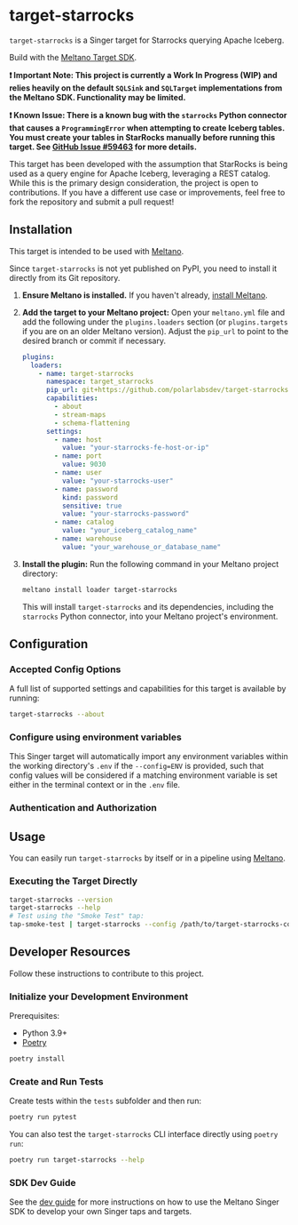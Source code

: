 # target-starrocks

`target-starrocks` is a Singer target for Starrocks querying Apache Iceberg.

Build with the [Meltano Target SDK](https://sdk.meltano.com).

**❗ Important Note: This project is currently a Work In Progress (WIP) and relies heavily on the default `SQLSink` and `SQLTarget` implementations from the Meltano SDK. Functionality may be limited.**

**❗ Known Issue: There is a known bug with the `starrocks` Python connector that causes a `ProgrammingError` when attempting to create Iceberg tables. You must create your tables in StarRocks manually before running this target. See [GitHub Issue #59463](https://github.com/StarRocks/starrocks/issues/59463) for more details.**

This target has been developed with the assumption that StarRocks is being used as a query engine for Apache Iceberg, leveraging a REST catalog. While this is the primary design consideration, the project is open to contributions. If you have a different use case or improvements, feel free to fork the repository and submit a pull request!

## Installation

This target is intended to be used with [Meltano](https://meltano.com/).

Since `target-starrocks` is not yet published on PyPI, you need to install it directly from its Git repository.

1.  **Ensure Meltano is installed.** If you haven't already, [install Meltano](https://docs.meltano.com/getting-started/installation).

2.  **Add the target to your Meltano project:**
    Open your `meltano.yml` file and add the following under the `plugins.loaders` section (or `plugins.targets` if you are on an older Meltano version). Adjust the `pip_url` to point to the desired branch or commit if necessary.

    ```yaml
    plugins:
      loaders:
        - name: target-starrocks
          namespace: target_starrocks
          pip_url: git+https://github.com/polarlabsdev/target-starrocks.git # Or your fork/branch
          capabilities:
            - about
            - stream-maps
            - schema-flattening
          settings:
            - name: host
              value: "your-starrocks-fe-host-or-ip"
            - name: port
              value: 9030
            - name: user
              value: "your-starrocks-user"
            - name: password
              kind: password
              sensitive: true
              value: "your-starrocks-password"
            - name: catalog
              value: "your_iceberg_catalog_name"
            - name: warehouse
              value: "your_warehouse_or_database_name"
    ```

3.  **Install the plugin:**
    Run the following command in your Meltano project directory:
    ```bash
    meltano install loader target-starrocks
    ```

    This will install `target-starrocks` and its dependencies, including the `starrocks` Python connector, into your Meltano project's environment.

## Configuration

### Accepted Config Options

A full list of supported settings and capabilities for this
target is available by running:

```bash
target-starrocks --about
```

### Configure using environment variables

This Singer target will automatically import any environment variables within the working directory's
`.env` if the `--config=ENV` is provided, such that config values will be considered if a matching
environment variable is set either in the terminal context or in the `.env` file.

### Authentication and Authorization

## Usage

You can easily run `target-starrocks` by itself or in a pipeline using [Meltano](https://meltano.com/).

### Executing the Target Directly

```bash
target-starrocks --version
target-starrocks --help
# Test using the "Smoke Test" tap:
tap-smoke-test | target-starrocks --config /path/to/target-starrocks-config.json
```

## Developer Resources

Follow these instructions to contribute to this project.

### Initialize your Development Environment

Prerequisites:

- Python 3.9+
- [Poetry](https://python-poetry.org/)

```bash
poetry install
```

### Create and Run Tests

Create tests within the `tests` subfolder and
then run:

```bash
poetry run pytest
```

You can also test the `target-starrocks` CLI interface directly using `poetry run`:

```bash
poetry run target-starrocks --help
```

### SDK Dev Guide

See the [dev guide](https://sdk.meltano.com/en/latest/dev_guide.html) for more instructions on how to use the Meltano Singer SDK to
develop your own Singer taps and targets.
